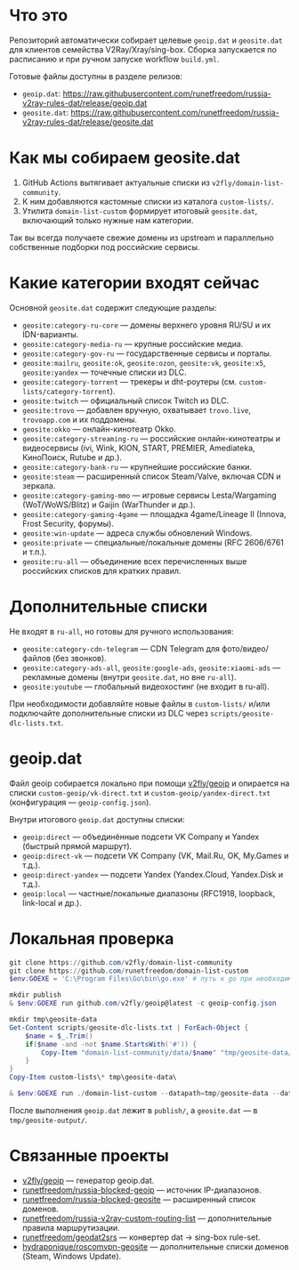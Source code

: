 ﻿# Что это

Репозиторий автоматически собирает целевые `geoip.dat` и `geosite.dat` для клиентов семейства V2Ray/Xray/sing-box. Сборка запускается по расписанию и при ручном запуске workflow `build.yml`.

Готовые файлы доступны в разделе релизов:

- `geoip.dat`: https://raw.githubusercontent.com/runetfreedom/russia-v2ray-rules-dat/release/geoip.dat
- `geosite.dat`: https://raw.githubusercontent.com/runetfreedom/russia-v2ray-rules-dat/release/geosite.dat

# Как мы собираем geosite.dat

1. GitHub Actions вытягивает актуальные списки из `v2fly/domain-list-community`.
2. К ним добавляются кастомные списки из каталога `custom-lists/`.
3. Утилита `domain-list-custom` формирует итоговый `geosite.dat`, включающий только нужные нам категории.

Так вы всегда получаете свежие домены из upstream и параллельно собственные подборки под российские сервисы.

# Какие категории входят сейчас

Основной `geosite.dat` содержит следующие разделы:

- `geosite:category-ru-core` — домены верхнего уровня RU/SU и их IDN-варианты.
- `geosite:category-media-ru` — крупные российские медиа.
- `geosite:category-gov-ru` — государственные сервисы и порталы.
- `geosite:mailru`, `geosite:ok`, `geosite:ozon`, `geosite:vk`, `geosite:x5`, `geosite:yandex` — точечные списки из DLC.
- `geosite:category-torrent` — трекеры и dht-роутеры (см. `custom-lists/category-torrent`).
- `geosite:twitch` — официальный список Twitch из DLC.
- `geosite:trovo` — добавлен вручную, охватывает `trovo.live`, `trovoapp.com` и их поддомены.
- `geosite:okko` — онлайн-кинотеатр Okko.
- `geosite:category-streaming-ru` — российские онлайн-кинотеатры и видеосервисы (ivi, Wink, KION, START, PREMIER, Аmediateka, КиноПоиск, Rutube и др.).
- `geosite:category-bank-ru` — крупнейшие российские банки.
- `geosite:steam` — расширенный список Steam/Valve, включая CDN и зеркала.
- `geosite:category-gaming-mmo` — игровые сервисы Lesta/Wargaming (WoT/WoWS/Blitz) и Gaijin (WarThunder и др.).
- `geosite:category-gaming-4game` — площадка 4game/Lineage II (Innova, Frost Security, форумы).
- `geosite:win-update` — адреса службы обновлений Windows.
- `geosite:private` — специальные/локальные домены (RFC 2606/6761 и т.п.).
- `geosite:ru-all` — объединение всех перечисленных выше российских списков для кратких правил.


# Дополнительные списки

Не входят в `ru-all`, но готовы для ручного использования:

- `geosite:category-cdn-telegram` — CDN Telegram для фото/видео/файлов (без звонков).
- `geosite:category-ads-all`, `geosite:google-ads`, `geosite:xiaomi-ads` — рекламные домены (внутри `geosite.dat`, но вне `ru-all`).
- `geosite:youtube` — глобальный видеохостинг (не входит в ru-all).

При необходимости добавляйте новые файлы в `custom-lists/` и/или подключайте дополнительные списки из DLC через `scripts/geosite-dlc-lists.txt`.

# geoip.dat

Файл geoip собирается локально при помощи [v2fly/geoip](https://github.com/v2fly/geoip) и опирается на списки `custom-geoip/vk-direct.txt` и `custom-geoip/yandex-direct.txt` (конфигурация — `geoip-config.json`).

Внутри итогового `geoip.dat` доступны списки:

- `geoip:direct` — объединённые подсети VK Company и Yandex (быстрый прямой маршрут).
- `geoip:direct-vk` — подсети VK Company (VK, Mail.Ru, OK, My.Games и т.д.).
- `geoip:direct-yandex` — подсети Yandex (Yandex.Cloud, Yandex.Disk и т.д.).
- `geoip:local` — частные/локальные диапазоны (RFC1918, loopback, link-local и др.).



# Локальная проверка

```powershell
git clone https://github.com/v2fly/domain-list-community
git clone https://github.com/runetfreedom/domain-list-custom
$env:GOEXE = 'C:\Program Files\Go\bin\go.exe' # путь к go при необходимости

mkdir publish
& $env:GOEXE run github.com/v2fly/geoip@latest -c geoip-config.json

mkdir tmp\geosite-data
Get-Content scripts/geosite-dlc-lists.txt | ForEach-Object {
    $name = $_.Trim()
    if($name -and -not $name.StartsWith('#')) {
        Copy-Item "domain-list-community/data/$name" "tmp/geosite-data/"
    }
}
Copy-Item custom-lists\* tmp\geosite-data\

& $env:GOEXE run ./domain-list-custom --datapath=tmp/geosite-data --datname=geosite.dat --exportlists= --togfwlist= --outputpath=tmp/geosite-output
```

После выполнения `geoip.dat` лежит в `publish/`, а `geosite.dat` — в `tmp/geosite-output/`.

# Связанные проекты

- [v2fly/geoip](https://github.com/v2fly/geoip) — генератор geoip.dat.
- [runetfreedom/russia-blocked-geoip](https://github.com/runetfreedom/russia-blocked-geoip) — источник IP-диапазонов.
- [runetfreedom/russia-blocked-geosite](https://github.com/runetfreedom/russia-blocked-geosite) — расширенный список доменов.
- [runetfreedom/russia-v2ray-custom-routing-list](https://github.com/runetfreedom/russia-v2ray-custom-routing-list) — дополнительные правила маршрутизации.
- [runetfreedom/geodat2srs](https://github.com/runetfreedom/geodat2srs) — конвертер dat → sing-box rule-set.
- [hydraponique/roscomvpn-geosite](https://github.com/hydraponique/roscomvpn-geosite) — дополнительные списки доменов (Steam, Windows Update).
